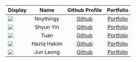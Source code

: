 
| Display                                             |    Name     |             Github Profile             |           Portfolio            |
|-----------------------------------------------------|:-----------:|:--------------------------------------:|:------------------------------:|
| ![](https://via.placeholder.com/100.png?text=Photo) |  Nnythingy  | [Github](https://github.com/Nnythingy) | [Portfolio](team/nnythingy.md) |
| ![](https://via.placeholder.com/100.png?text=Photo) |  Shyun Yin  | [Github](https://github.com/Shyunyin)  |  [Portfolio](team/hjunleon.md)  |
| ![](https://via.placeholder.com/100.png?text=Photo) |    Tuan     | [Github](https://github.com/tuan0369)  |  [Portfolio](team/hjunleon.md)  |
| ![](https://via.placeholder.com/100.png?text=Photo) | Haziq Hakim |  [Github](https://github.com/LDerpy)   |  [Portfolio](team/lderpy.md)  |
| ![](https://via.placeholder.com/100.png?text=Photo) |  Jun Leong  | [Github](https://github.com/hjunleon)  |  [Portfolio](team/hjunleon.md)  |

